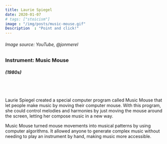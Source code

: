 ```yaml
---
title: Laurie Spiegel
date: 2020-01-07
# tags: ["stoicism"]
image : "/img/posts/music-mouse.gif"
Description  : "Point and click!"
---
```


###### *Image source: YouTube, @jonmerel*

### Instrument: **Music Mouse**

##### (1980s)

## &nbsp;

Laurie Spiegel created a special computer program called Music Mouse that let people make music by moving their computer mouse. With this program, she could control melodies and harmonies by just moving the mouse around the screen, letting her compose music in a new way.

Music Mouse turned mouse movements into musical patterns by using computer algorithms. It allowed anyone to generate complex music without needing to play an instrument by hand, making music more accessible.